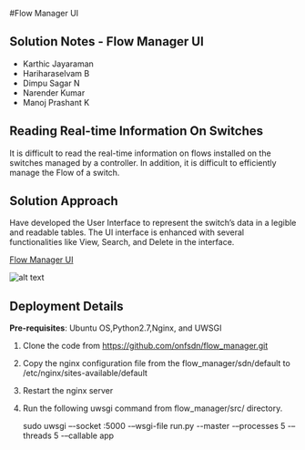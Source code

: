 #Flow Manager UI

## Solution Notes - Flow Manager UI

-  Karthic Jayaraman
-  Hariharaselvam B
-  Dimpu Sagar N
-  Narender Kumar
-  Manoj Prashant K

  

## Reading Real-time Information On Switches

It is difficult to read the real-time information on flows installed on the switches managed by a controller. In addition, it is difficult to efficiently manage the Flow of a switch. 


## Solution Approach

Have developed the User Interface to represent the switch’s data in a legible and readable tables. The UI interface is enhanced with several functionalities like View, Search, and Delete in the interface. 

 
[Flow Manager UI](https://github.com/geethabg/Images/blob/master/FlowManager.png) 

  ![alt text](Flow_Manager.png "Flow Manager UI")

 
## Deployment Details


**Pre-requisites**:  Ubuntu OS,Python2.7,Nginx, and UWSGI



1. Clone the code from https://github.com/onfsdn/flow_manager.git
2. Copy the nginx configuration file from the flow_manager/sdn/default to /etc/nginx/sites-available/default
3. Restart the nginx server
4. Run the following uwsgi command from flow_manager/src/ directory.

	sudo uwsgi –-socket :5000 -–wsgi-file run.py --master -–processes 5 -–threads 5 -–callable app




